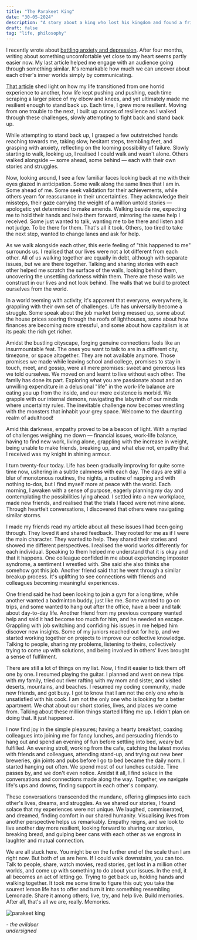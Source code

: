 ```yaml
---
title: "The Parakeet King"
date: "30-05-2024"
description: "A story about a king who lost his kingdom and found a friend."
draft: false
tag: "life, philosophy"
---
```


I recently wrote about [battling anxiety and depression](https://anubhavp.dev/blog/lifeandtheuniverse.html). After four months, writing about something uncomfortable yet close to my heart seems partly easier now. My last article helped me engage with an audience going through something similar. It's remarkable how much we can uncover about each other's inner worlds simply by communicating.

[That article](https://anubhavp.dev/blog/lifeandtheuniverse.html) shed light on how my life transitioned from one horrid experience to another, how life kept pushing and pushing, each time scraping a larger piece of my elbow and knees, and yet ultimately made me resilient enough to stand back up. Each time, I grew more resilient. Moving from one trouble to the next, I built up ounces of resilience as I walked through these challenges, slowly attempting to fight back and stand back up.

While attempting to stand back up, I grasped a few outstretched hands reaching towards me, taking slow, hesitant steps, trembling feet, and grasping with anxiety, reflecting on the looming possibility of failure. Slowly starting to walk, looking up, I realised I could walk and wasn't alone. Others walked alongside — some ahead, some behind — each with their own stories and struggles.

Now, looking around, I see a few familiar faces looking back at me with their eyes glazed in anticipation. Some walk along the same lines that I am in. Some ahead of me. Some seek validation for their achievements, while others yearn for reassurance in their uncertainties. They acknowledge their missteps, their gaze carrying the weight of a million untold stories — apologetic yet determined to make amends. Walking beside me, expecting me to hold their hands and help them forward, mirroring the same help I received. Some just wanted to talk, wanting me to be there and listen and not judge. To be there for them. That's all it took. Others, too tired to take the next step, wanted to change lanes and ask for help.

As we walk alongside each other, this eerie feeling of "this happened to me" surrounds us. I realised that our lives were not a lot different from each other. All of us walking together are equally in debt, although with separate issues, but we are there together. Talking and sharing stories with each other helped me scratch the surface of the walls, looking behind them, uncovering the unsettling darkness within them. There are these walls we construct in our lives and not look behind. The walls that we build to protect ourselves from the world.

In a world teeming with activity, it's apparent that everyone, everywhere, is grappling with their own set of challenges. Life has universally become a struggle. Some speak about the job market being messed up, some about the house prices soaring through the roofs of lighthouses, some about how finances are becoming more stressful, and some about how capitalism is at its peak: the rich get richer.

Amidst the bustling cityscape, forging genuine connections feels like an insurmountable feat. The ones you want to talk to are in a different city, timezone, or space altogether. They are not available anymore. Those promises we made while leaving school and college, promises to stay in touch, meet, and gossip, were all mere promises: sweet and generous lies we told ourselves. We moved on and learnt to live without each other. The family has done its part. Exploring what you are passionate about and an unwilling expenditure in a delusional "life" in the work-life balance are eating you up from the inside, and our mere existence is morbid. We grapple with our internal demons, navigating the labyrinth of our minds where uncertainty rules. The inevitable challenge now becomes wrestling with the monsters that inhabit your grey space. Welcome to the daunting realm of adulthood!

Amid this darkness, empathy proved to be a beacon of light. With a myriad of challenges weighing me down — financial issues, work-life balance, having to find new work, living alone, grappling with the increase in weight, being unable to make friends, breaking up, and what else not, empathy that I received was my knight in shining armour.

I turn twenty-four today. Life has been gradually improving for quite some time now, ushering in a subtle calmness with each day. The days are still a blur of monotonous routines, the nights, a routine of napping and with nothing to-dos, but I find myself more at peace with the world. Each morning, I awaken with a sense of purpose, eagerly planning my day and contemplating the possibilities lying ahead. I settled into a new workplace, made new friends, and realised that the trials I faced were not mine alone. Through heartfelt conversations, I discovered that others were navigating similar storms.

I made my friends read my article about all these issues I had been going through. They loved it and shared feedback. They rooted for me as if I were the main character. They wanted to help. They shared their stories and showed me different perspectives. I realised the world works differently for each individual. Speaking to them helped me understand that it is okay and that it happens. One colleague confided in me about experiencing imposter syndrome, a sentiment I wrestled with. She said she also thinks she somehow got this job. Another friend said that he went through a similar breakup process. It's uplifting to see connections with friends and colleagues becoming meaningful experiences.

One friend said he had been looking to join a gym for a long time, while another wanted a badminton buddy, just like me. Some wanted to go on trips, and some wanted to hang out after the office, have a beer and talk about day-to-day life. Another friend from my previous company wanted help and said it had become too much for him, and he needed an escape. Grappling with job switching and confiding his issues in me helped him discover new insights. Some of my juniors reached out for help, and we started working together on projects to improve our collective knowledge. Talking to people, sharing my problems, listening to theirs, collectively trying to come up with solutions, and being involved in others' lives brought a sense of fulfilment.

There are still a lot of things on my list. Now, I find it easier to tick them off one by one. I resumed playing the guitar. I planned and went on new trips with my family, tried out river rafting with my mom and sister, and visited deserts, mountains, and beaches. I resumed my coding community, made new friends, and got busy. I got to know that I am not the only one who is unsatisfied with his cook. I am not the only one who is looking for a better apartment. We chat about our short stories, lives, and places we come from. Talking about these million things started lifting me up. I didn't plan on doing that. It just happened. 

I now find joy in the simple pleasures; having a hearty breakfast, coaxing colleagues into joining me for fancy lunches, and persuading friends to hang out and spend an evening of fun before settling into bed, weary but fulfilled. An evening stroll, working from the cafe, catching the latest movies with friends and colleagues, attending stand-up, and trying out new beer breweries, gin joints and pubs before I go to bed became the daily norm. I started hanging out often. We spend most of our lunches outside. Time passes by, and we don't even notice. Amidst it all, I find solace in the conversations and connections made along the way. Together, we navigate life's ups and downs, finding support in each other's company.

These conversations transcended the mundane, offering glimpses into each other's lives, dreams, and struggles. As we shared our stories, I found solace that my experiences were not unique. We laughed, commiserated, and dreamed, finding comfort in our shared humanity. Visualising lives from another perspective helps us remarkably. Empathy reigns, and we look to live another day more resilient, looking forward to sharing our stories, breaking bread, and gulping beer cans with each other as we engross in laughter and mutual connection.

We are all stuck here. You might be on the further end of the scale than I am right now. But both of us are here. If I could walk downstairs, you can too. Talk to people, share, watch movies, read stories, get lost in a million other worlds, and come up with something to do about your issues. In the end, it all becomes an act of letting go. Trying to get back up, holding hands and walking together. It took me some time to figure this out; you take the sourest lemon life has to offer and turn it into something resembling Lemonade. Share it among others; live, try, and help live. Build memories. After all, that's all we are, really. Memories.

![parakeet king](../assets/img/parakeetking/evildoer.png)

\- *the evildoer*  
*undersigned*
